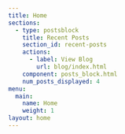 ```yaml
---
title: Home
sections:
  - type: postsblock
    title: Recent Posts
    section_id: recent-posts
    actions:
      - label: View Blog
        url: blog/index.html
    component: posts_block.html
    num_posts_displayed: 4
menu:
  main:
    name: Home
    weight: 1
layout: home
---
```


